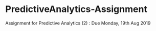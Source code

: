 # PredictiveAnalytics-Assignment
Assignment for Predictive Analytics (2) : Due Monday, 19th Aug 2019
